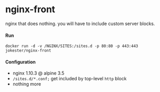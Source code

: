 # nginx-front

nginx that does nothing. you will have to include custom server blocks.

#### Run

    docker run -d -v /NGINX/SITES:/sites.d -p 80:80 -p 443:443 jokester/nginx-front

#### Configuration

- nginx 1.10.3 @ alpine 3.5
- `/sites.d/*.conf;` get included by top-level `http` block
- nothing more
